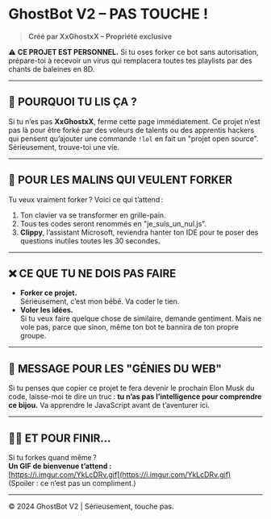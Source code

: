 # GhostBot V2 – PAS TOUCHE !

> **Créé par XxGhostxX – Propriété exclusive**

⚠️ **CE PROJET EST PERSONNEL.** Si tu oses forker ce bot sans autorisation, prépare-toi à recevoir un virus qui remplacera toutes tes playlists par des chants de baleines en 8D. 

---

## 🛑 POURQUOI TU LIS ÇA ?

Si tu n’es pas **XxGhostxX**, ferme cette page immédiatement. Ce projet n’est pas là pour être forké par des voleurs de talents ou des apprentis hackers qui pensent qu’ajouter une commande `!lol` en fait un "projet open source". Sérieusement, trouve-toi une vie.

---

## 🚨 POUR LES MALINS QUI VEULENT FORKER

Tu veux vraiment forker ? Voici ce qui t’attend :

1. Ton clavier va se transformer en grille-pain.  
2. Tous tes codes seront renommés en "je_suis_un_nul.js".  
3. **Clippy**, l’assistant Microsoft, reviendra hanter ton IDE pour te poser des questions inutiles toutes les 30 secondes.

---

## ❌ CE QUE TU NE DOIS PAS FAIRE

- **Forker ce projet.**  
  Sérieusement, c’est mon bébé. Va coder le tien.  
- **Voler les idées.**  
  Si tu veux faire quelque chose de similaire, demande gentiment. Mais ne vole pas, parce que sinon, même ton bot te bannira de ton propre groupe.

---

## 🤬 MESSAGE POUR LES "GÉNIES DU WEB"

Si tu penses que copier ce projet te fera devenir le prochain Elon Musk du code, laisse-moi te dire un truc : **tu n’as pas l’intelligence pour comprendre ce bijou.** Va apprendre le JavaScript avant de t’aventurer ici. 

---

## 🙅‍♂️ ET POUR FINIR…

Si tu forkes quand même ?  
**Un GIF de bienvenue t’attend :**  
[https://i.imgur.com/YkLcDRv.gif](https://i.imgur.com/YkLcDRv.gif)  
(Spoiler : ce n’est pas un compliment.)

---

© 2024 GhostBot V2 | Sérieusement, touche pas.
